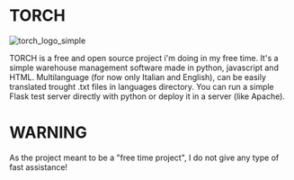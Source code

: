 # TORCH

![torch_logo_simple](https://github.com/user-attachments/assets/ea13ff60-7cff-4ff8-a1b7-64570b4dc1f0)

TORCH is a free and open source project i'm doing in my free time.
It's a simple warehouse management software made in python, javascript and HTML.
Multilanguage (for now only Italian and English), can be easily translated trought .txt files in languages directory.
You can run a simple Flask test server directly with python or deploy it in a server (like Apache).

# WARNING

As the project meant to be a "free time project", I do not give any type of fast assistance!
